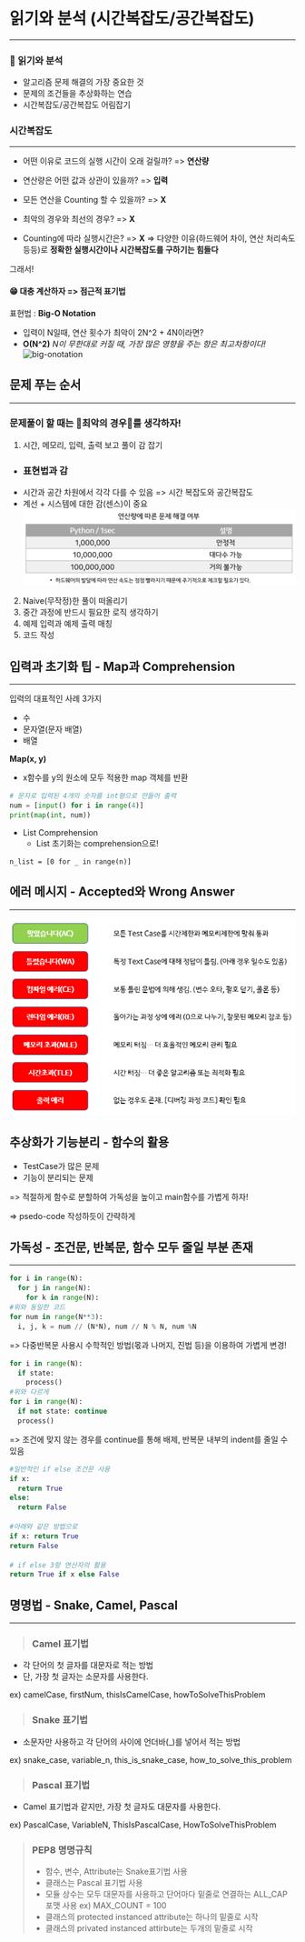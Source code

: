 # 읽기와 분석 (시간복잡도/공간복잡도)
---

### 📄 읽기와 분석
- 알고리즘 문제 해결의 가장 중요한 것
- 문제의 조건들을 추상화하는 연습
- 시간복잡도/공간복잡도 어림잡기

### 시간복잡도
---
- 어떤 이유로 코드의 실행 시간이 오래 걸릴까? => **연산량**
- 연산량은 어떤 값과 상관이 있을까? => **입력**

- 모든 연산을 Counting 할 수 있을까? => **X**
- 최악의 경우와 최선의 경우? => **X**
- Counting에 따라 실행시간은? => **X**
=> 다양한 이유(하드웨어 차이, 연산 처리속도 등등)로 **정확한 실행시간이나 시간복잡도를 구하기는 힘들다**

그래서!

#### 😁 **대충 계산하자 => 점근적 표기법**
표현법 : **Big-O Notation**
- 입력이 N일때, 연산 횟수가 최악이 2N^2 + 4N이라면? 
- **O(N^2)**
*N이 무한대로 커질 때, 가장 많은 영향을 주는 항은 최고차항이다!*
![big-onotation](https://miro.medium.com/max/550/1*k-acuFitTKegB5l5JTn0tA.png)




## 문제 푸는 순서
---
### 문제풀이 할 때는 👿**최악의 경우**👿를 생각하자!

1. 시간, 메모리, 입력, 출력 보고 풀이 감 잡기
  - ### 표현법과 감
  - 시간과 공간 차원에서 각각 다를 수 있음 => 시간 복잡도와 공간복잡도
  - 계선 + 시스템에 대한 감(센스)이 중요
  ![pythonspeedimage](../Image/pythonspeedimage.png)
2.  Naive(무작정)한 풀이 떠올리기
3. 중간 과정에 반드시 필요한 로직 생각하기
4. 예제 입력과 예제 출력 매칭
5. 코드 작성

## 입력과 초기화 팁 - Map과 Comprehension
---
입력의 대표적인 사례 3가지
- 수
- 문자열(문자 배열)
- 배열

**Map(x, y)**
  - x함수를 y의 원소에 모두 적용한 map 객체를 반환
```python
# 문자로 입력된 4개의 숫자를 int형으로 만들어 출력
num = [input() for i in range(4)]
print(map(int, num))
```
- List Comprehension
  - List 초기화는 comprehension으로!
```
n_list = [0 for _ in range(n)]
```

## 에러 메시지 - Accepted와 Wrong Answer
---
![errormsgimage](../Image/errormessageimage.png)

## 추상화가 기능분리 - 함수의 활용
- TestCase가 많은 문제
- 기능이 분리되는 문제

=> 적절하게 함수로 분할하여 가독성을 높이고 main함수를 가볍게 하자!

=> psedo-code 작성하듯이 간략하게

## 가독성 - 조건문, 반복문, 함수 모두 줄일 부분 존재
---
```python
for i in range(N):
  for j in range(N):
    for k in range(N):
#위와 동일한 코드
for num in range(N**3):
  i, j, k = num // (N*N), num // N % N, num %N
```
=> 다중반복문 사용시 수학적인 방법(몫과 나머지, 진법 등)을 이용하여 가볍게 변경!

```python
for i in range(N):
  if state:
    process()
#위와 다르게
for i in range(N):
  if not state: continue
  process()
```
=> 조건에 맞지 않는 경우를 continue를 통해 배제, 반복문 내부의 indent를 줄일 수 있음

```python
#일반적인 if else 조건문 사용
if x:
  return True
else:
  return False

#아래와 같은 방법으로 
if x: return True
return False

# if else 3항 연산자의 활용
return True if x else False
```
## 명명법 - Snake, Camel, Pascal
---
> ### Camel 표기법
- 각 단어의 첫 글자를 대문자로 적는 방법
- 단, 가장 첫 글자는 소문자를 사용한다.

ex) camelCase, firstNum, thisIsCamelCase, howToSolveThisProblem
> ### Snake 표기법
- 소문자만 사용하고 각 단어의 사이에 언더바(_)를 넣어서 적는 방법

ex) snake_case, variable_n, this_is_snake_case, how_to_solve_this_problem

> ### Pascal 표기법
- Camel 표기법과 같지만, 가장 첫 글자도 대문자를 사용한다.

ex) PascalCase, VariableN, ThisIsPascalCase, HowToSolveThisProblem

> ### PEP8 명명규칙
> - 함수, 변수, Attribute는 Snake표기법 사용
> - 클래스는 Pascal 표기법 사용
> - 모듈 상수는 모두 대문자를 사용하고 단어마다 밑줄로 연결하는 ALL_CAP 포맷 사용 ex) MAX_COUNT = 100
> - 클래스의 protected instanced attribute는 하나의 밑줄로 시작
> - 클래스의 privated instanced attirbute는 두개의 밑줄로 시작